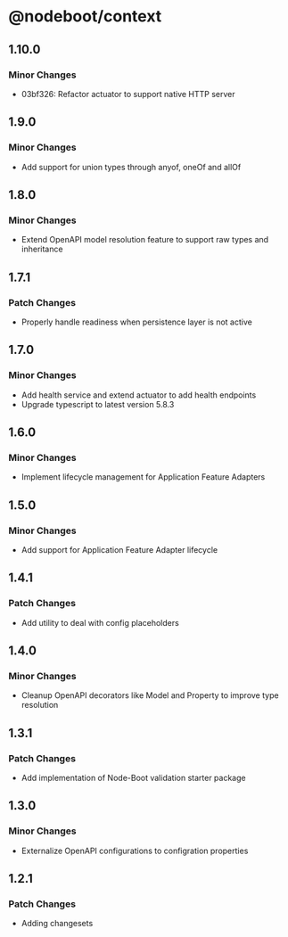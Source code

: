 # @nodeboot/context

## 1.10.0

### Minor Changes

-   03bf326: Refactor actuator to support native HTTP server

## 1.9.0

### Minor Changes

-   Add support for union types through anyof, oneOf and allOf

## 1.8.0

### Minor Changes

-   Extend OpenAPI model resolution feature to support raw types and inheritance

## 1.7.1

### Patch Changes

-   Properly handle readiness when persistence layer is not active

## 1.7.0

### Minor Changes

-   Add health service and extend actuator to add health endpoints
-   Upgrade typescript to latest version 5.8.3

## 1.6.0

### Minor Changes

-   Implement lifecycle management for Application Feature Adapters

## 1.5.0

### Minor Changes

-   Add support for Application Feature Adapter lifecycle

## 1.4.1

### Patch Changes

-   Add utility to deal with config placeholders

## 1.4.0

### Minor Changes

-   Cleanup OpenAPI decorators like Model and Property to improve type resolution

## 1.3.1

### Patch Changes

-   Add implementation of Node-Boot validation starter package

## 1.3.0

### Minor Changes

-   Externalize OpenAPI configurations to configration properties

## 1.2.1

### Patch Changes

-   Adding changesets
